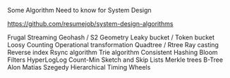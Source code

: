 Some Algorithm Need to know for System Design

https://github.com/resumejob/system-design-algorithms

Frugal Streaming
Geohash / S2 Geometry
Leaky bucket / Token bucket
Loosy Counting
Operational transformation
Quadtree / Rtree
Ray casting
Reverse index
Rsync algorithm
Trie algorithm
Consistent Hashing
Bloom Filters
HyperLogLog
Count-Min Sketch and Skip Lists
Merkle trees
B-Tree
Alon Matias Szegedy
Hierarchical Timing Wheels